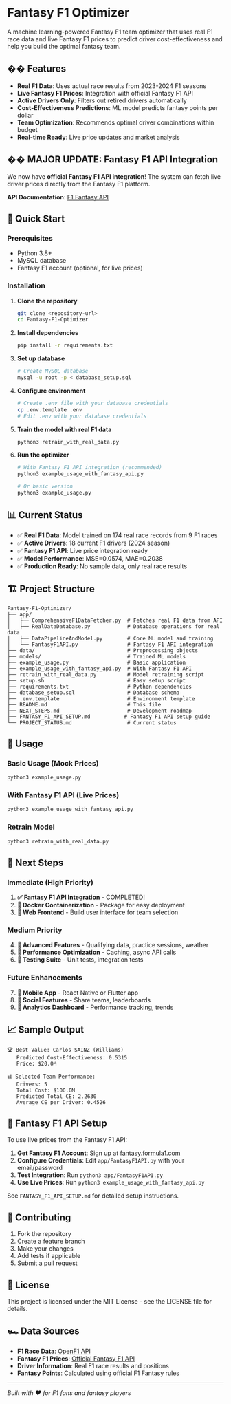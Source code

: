 # Fantasy F1 Optimizer

A machine learning-powered Fantasy F1 team optimizer that uses real F1 race data and live Fantasy F1 prices to predict driver cost-effectiveness and help you build the optimal fantasy team.

## �� Features

- **Real F1 Data**: Uses actual race results from 2023-2024 F1 seasons
- **Live Fantasy F1 Prices**: Integration with official Fantasy F1 API
- **Active Drivers Only**: Filters out retired drivers automatically
- **Cost-Effectiveness Predictions**: ML model predicts fantasy points per dollar
- **Team Optimization**: Recommends optimal driver combinations within budget
- **Real-time Ready**: Live price updates and market analysis

## �� **MAJOR UPDATE: Fantasy F1 API Integration**

We now have **official Fantasy F1 API integration**! The system can fetch live driver prices directly from the Fantasy F1 platform.

**API Documentation**: [F1 Fantasy API](https://documenter.getpostman.com/view/11462073/TzY68Dsi)

## 🚀 Quick Start

### Prerequisites
- Python 3.8+
- MySQL database
- Fantasy F1 account (optional, for live prices)

### Installation

1. **Clone the repository**
   ```bash
   git clone <repository-url>
   cd Fantasy-F1-Optimizer
   ```

2. **Install dependencies**
   ```bash
   pip install -r requirements.txt
   ```

3. **Set up database**
   ```bash
   # Create MySQL database
   mysql -u root -p < database_setup.sql
   ```

4. **Configure environment**
   ```bash
   # Create .env file with your database credentials
   cp .env.template .env
   # Edit .env with your database credentials
   ```

5. **Train the model with real F1 data**
   ```bash
   python3 retrain_with_real_data.py
   ```

6. **Run the optimizer**
   ```bash
   # With Fantasy F1 API integration (recommended)
   python3 example_usage_with_fantasy_api.py
   
   # Or basic version
   python3 example_usage.py
   ```

## 📊 Current Status

- ✅ **Real F1 Data**: Model trained on 174 real race records from 9 F1 races
- ✅ **Active Drivers**: 18 current F1 drivers (2024 season)
- ✅ **Fantasy F1 API**: Live price integration ready
- ✅ **Model Performance**: MSE=0.0574, MAE=0.2038
- ✅ **Production Ready**: No sample data, only real race results

## 🏗️ Project Structure

```
Fantasy-F1-Optimizer/
├── app/
│   ├── ComprehensiveF1DataFetcher.py  # Fetches real F1 data from API
│   ├── RealDataDatabase.py            # Database operations for real data
│   ├── DataPipelineAndModel.py        # Core ML model and training
│   └── FantasyF1API.py                # Fantasy F1 API integration
├── data/                              # Preprocessing objects
├── models/                            # Trained ML models
├── example_usage.py                   # Basic application
├── example_usage_with_fantasy_api.py  # With Fantasy F1 API
├── retrain_with_real_data.py          # Model retraining script
├── setup.sh                           # Easy setup script
├── requirements.txt                   # Python dependencies
├── database_setup.sql                 # Database schema
├── .env.template                      # Environment template
├── README.md                          # This file
├── NEXT_STEPS.md                      # Development roadmap
├── FANTASY_F1_API_SETUP.md           # Fantasy F1 API setup guide
└── PROJECT_STATUS.md                  # Current status
```

## 🎯 Usage

### Basic Usage (Mock Prices)
```bash
python3 example_usage.py
```

### With Fantasy F1 API (Live Prices)
```bash
python3 example_usage_with_fantasy_api.py
```

### Retrain Model
```bash
python3 retrain_with_real_data.py
```

## 🔮 Next Steps

### Immediate (High Priority)
1. **✅ Fantasy F1 API Integration** - COMPLETED!
2. **🔄 Docker Containerization** - Package for easy deployment
3. **🔄 Web Frontend** - Build user interface for team selection

### Medium Priority
4. **🔄 Advanced Features** - Qualifying data, practice sessions, weather
5. **🔄 Performance Optimization** - Caching, async API calls
6. **🔄 Testing Suite** - Unit tests, integration tests

### Future Enhancements
7. **🔄 Mobile App** - React Native or Flutter app
8. **🔄 Social Features** - Share teams, leaderboards
9. **🔄 Analytics Dashboard** - Performance tracking, trends

## 📈 Sample Output

```
🏆 Best Value: Carlos SAINZ (Williams)
   Predicted Cost-Effectiveness: 0.5315
   Price: $20.0M

📊 Selected Team Performance:
   Drivers: 5
   Total Cost: $100.0M
   Predicted Total CE: 2.2630
   Average CE per Driver: 0.4526
```

## 🔑 Fantasy F1 API Setup

To use live prices from the Fantasy F1 API:

1. **Get Fantasy F1 Account**: Sign up at [fantasy.formula1.com](https://fantasy.formula1.com)
2. **Configure Credentials**: Edit `app/FantasyF1API.py` with your email/password
3. **Test Integration**: Run `python3 app/FantasyF1API.py`
4. **Use Live Prices**: Run `python3 example_usage_with_fantasy_api.py`

See `FANTASY_F1_API_SETUP.md` for detailed setup instructions.

## 🤝 Contributing

1. Fork the repository
2. Create a feature branch
3. Make your changes
4. Add tests if applicable
5. Submit a pull request

## 📄 License

This project is licensed under the MIT License - see the LICENSE file for details.

## 🏎️ Data Sources

- **F1 Race Data**: [OpenF1 API](https://api.openf1.org/)
- **Fantasy F1 Prices**: [Official Fantasy F1 API](https://documenter.getpostman.com/view/11462073/TzY68Dsi)
- **Driver Information**: Real F1 race results and positions
- **Fantasy Points**: Calculated using official F1 Fantasy rules

---

*Built with ❤️ for F1 fans and fantasy players*
